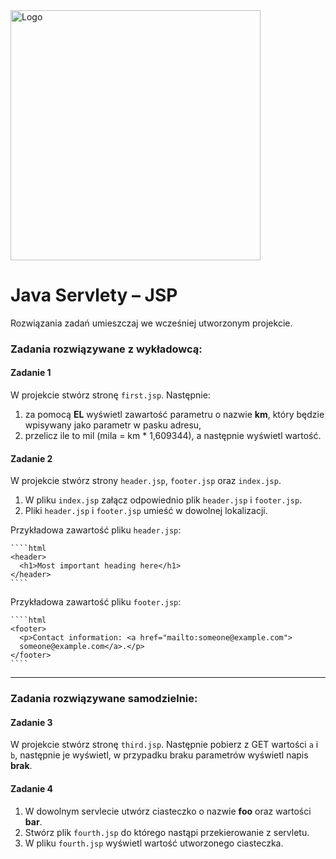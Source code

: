 <img alt="Logo" src="http://coderslab.pl/svg/logo-coderslab.svg" width="400">

# Java Servlety – JSP


Rozwiązania zadań umieszczaj we wcześniej utworzonym projekcie.

### Zadania rozwiązywane z wykładowcą:

#### Zadanie 1

W projekcie stwórz stronę `first.jsp`. Następnie: 
1. za pomocą **EL** wyświetl zawartość parametru o nazwie **km**, który będzie wpisywany
 jako parametr w pasku adresu,
2. przelicz ile to mil (mila = km * 1,609344), a następnie wyświetl wartość.

#### Zadanie 2  

W projekcie stwórz strony  `header.jsp`, `footer.jsp` oraz `index.jsp`.
1. W pliku `index.jsp` załącz odpowiednio plik `header.jsp` i `footer.jsp`.
2. Pliki `header.jsp` i `footer.jsp` umieść w dowolnej lokalizacji.  

Przykładowa zawartość pliku `header.jsp`:  

    ````html
    <header>
      <h1>Most important heading here</h1>
    </header>
    ````  
  
Przykładowa zawartość pliku `footer.jsp`:  

    ````html
    <footer>
      <p>Contact information: <a href="mailto:someone@example.com">
      someone@example.com</a>.</p>
    </footer>
    ````

-------------------------------------------------------------------------------

### Zadania rozwiązywane samodzielnie:

#### Zadanie 3

W projekcie stwórz stronę `third.jsp`. 
Następnie pobierz z GET wartości `a` i `b`, następnie je wyświetl, w przypadku braku parametrów wyświetl napis **brak**.

#### Zadanie 4

1. W dowolnym servlecie utwórz ciasteczko o nazwie **foo** oraz wartości **bar**.
2. Stwórz plik `fourth.jsp` do którego nastąpi przekierowanie z servletu.
3. W pliku `fourth.jsp` wyświetl wartość utworzonego ciasteczka.


